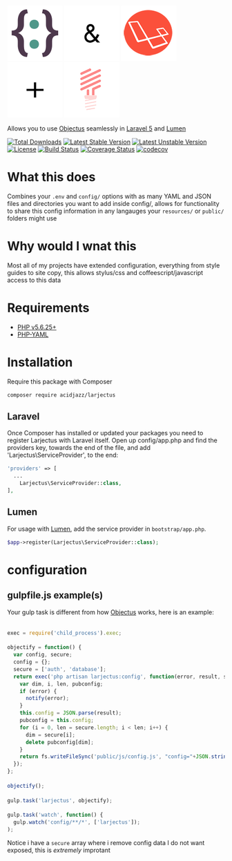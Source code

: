 [![](media/objectus128.png)](http://github.com/acidjazz/objectus)
![](media/and128.png)
[![](media/laravel128.png)](http://laravel.com)
![](media/plus128.png)
[![](media/lumen128.png)](http://lumen.laravel.com)

Allows you to use [Objectus](http://github.com/acidjazz/objectus) seamlessly in [Laravel 5](http://laravel.com) and [Lumen](http://lumen.laravel.com)

[![Total Downloads](https://poser.pugx.org/acidjazz/larjectus/downloads)](https://packagist.org/packages/acidjazz/larjectus)
[![Latest Stable Version](https://poser.pugx.org/acidjazz/larjectus/v/stable)](https://packagist.org/packages/acidjazz/larjectus)
[![Latest Unstable Version](https://poser.pugx.org/acidjazz/larjectus/v/unstable)](https://packagist.org/packages/acidjazz/larjectus)
[![License](https://poser.pugx.org/acidjazz/larjectus/license)](https://packagist.org/packages/acidjazz/larjectus)
[![Build Status](http://img.shields.io/travis/acidjazz/larjectus.svg)](https://travis-ci.org/acidjazz/larjectus)
[![Coverage Status](https://coveralls.io/repos/github/acidjazz/larjectus/badge.svg?branch=master)](https://coveralls.io/github/acidjazz/larjectus?branch=master)
[![codecov](https://codecov.io/gh/acidjazz/larjectus/branch/master/graph/badge.svg)](https://codecov.io/gh/acidjazz/larjectus)

# What this does
Combines your `.env` and `config/` options with as many YAML and JSON files and directories you want to add inside config/, allows for functionality to share this config information in any langauges your `resources/` or `public/` folders might use 

# Why would I wnat this
Most all of my projects have extended configuration, everything from style guides to site copy, this allows stylus/css and coffeescript/javascript access to this data

# Requirements

* [PHP v5.6.25+](https://www.php.net/)
* [PHP-YAML](http://php.net/manual/en/book.yaml.php)

# Installation

Require this package with Composer

```bash
composer require acidjazz/larjectus
```

## Laravel

Once Composer has installed or updated your packages you need to register Larjectus with Laravel itself. Open up config/app.php and find the providers key, towards the end of the file, and add 'Larjectus\ServiceProvider', to the end:

```php
'providers' => [
  ...
    Larjectus\ServiceProvider::class,
],
```

## Lumen

For usage with [Lumen](http://lumen.laravel.com), add the service provider in `bootstrap/app.php`. 

```php
$app->register(Larjectus\ServiceProvider::class);
```

# configuration

## gulpfile.js example(s)

Your gulp task is different from how [Objectus](https://github.com/acidjazz/objectus) works, here is an example:

```javascript

exec = require('child_process').exec;

objectify = function() {
  var config, secure;
  config = {};
  secure = ['auth', 'database'];
  return exec('php artisan larjectus:config', function(error, result, stderr) {
    var dim, i, len, pubconfig;
    if (error) {
      notify(error);
    }
    this.config = JSON.parse(result);
    pubconfig = this.config;
    for (i = 0, len = secure.length; i < len; i++) {
      dim = secure[i];
      delete pubconfig[dim];
    }
    return fs.writeFileSync('public/js/config.js', "config="+JSON.stringify(pubconfig)+";", 'utf8');
  });
};

objectify();

gulp.task('larjectus', objectify);

gulp.task('watch', function() {
  gulp.watch('config/**/*', ['larjectus']);
);
```

Notice i have a `secure` array where i remove config data I do not want exposed, this is _extremely_ improtant

```
